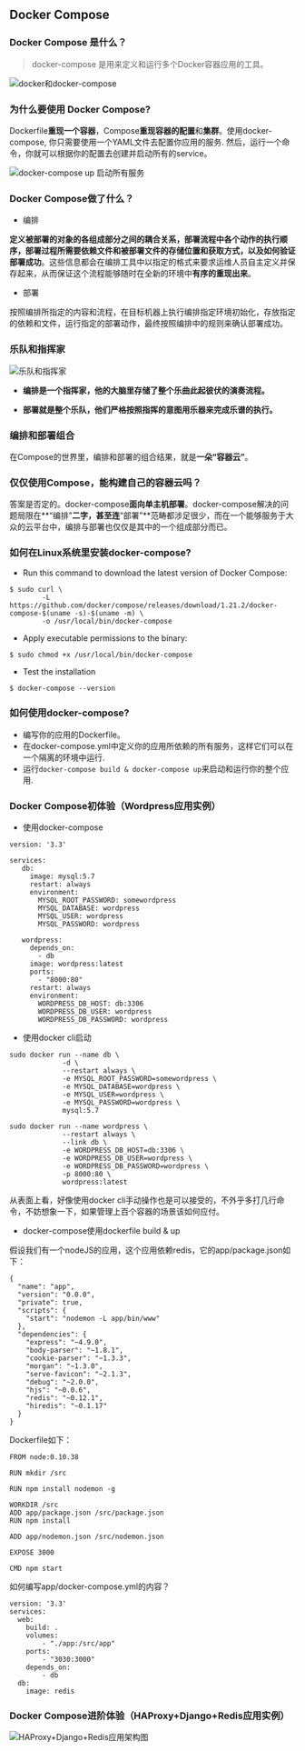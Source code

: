 ## Docker Compose

### Docker Compose 是什么？

> docker-compose 是用来定义和运行多个Docker容器应用的工具。

![docker和docker-compose](http://upload-images.jianshu.io/upload_images/1493507-8e1249c7e65b08fb.png?imageMogr2/auto-orient/strip%7CimageView2/2/w/1240)

### 为什么要使用 Docker Compose?

Dockerfile**重现一个容器**，Compose**重现容器的配置**和**集群**。使用docker-compose, 你只需要使用一个YAML文件去配置你应用的服务. 然后，运行一个命令，你就可以根据你的配置去创建并启动所有的service。

![docker-compose up 启动所有服务](http://upload-images.jianshu.io/upload_images/1493507-8790a11209276554.png?imageMogr2/auto-orient/strip%7CimageView2/2/w/1240)

### Docker Compose做了什么？

- 编排

**定义被部署的对象的各组成部分之间的耦合关系，部署流程中各个动作的执行顺序，部署过程所需要依赖文件和被部署文件的存储位置和获取方式，以及如何验证部署成功**。这些信息都会在编排工具中以指定的格式来要求运维人员自主定义并保存起来，从而保证这个流程能够随时在全新的环境中**有序的重现出来**。

- 部署

按照编排所指定的内容和流程，在目标机器上执行编排指定环境初始化，存放指定的依赖和文件，运行指定的部署动作，最终按照编排中的规则来确认部署成功。

### 乐队和指挥家

![乐队和指挥家](http://upload-images.jianshu.io/upload_images/1493507-c6bb6a70eae83690.png?imageMogr2/auto-orient/strip%7CimageView2/2/w/1240)



- **编排是一个指挥家，他的大脑里存储了整个乐曲此起彼伏的演奏流程。**

- **部署就是整个乐队，他们严格按照指挥的意图用乐器来完成乐谱的执行。**

### 编排和部署组合

在Compose的世界里，编排和部署的组合结果，就是**一朵“容器云”**。

### 仅仅使用Compose，能构建自己的容器云吗？

答案是否定的。docker-compose**面向单主机部署**。docker-compose解决的问题局限在**“编排”**二字，甚至连**“部署”**范畴都涉足很少，而在一个能够服务于大众的云平台中，编排与部署也仅仅是其中的一个组成部分而已。

### 如何在Linux系统里安装docker-compose?

- Run this command to download the latest version of Docker Compose:

```
$ sudo curl \
		-L https://github.com/docker/compose/releases/download/1.21.2/docker-compose-$(uname -s)-$(uname -m) \
		-o /usr/local/bin/docker-compose
```

- Apply executable permissions to the binary:

```
$ sudo chmod +x /usr/local/bin/docker-compose
```

- Test the installation

```
$ docker-compose --version
```


### 如何使用docker-compose?

- 编写你的应用的Dockerfile。
- 在docker-compose.yml中定义你的应用所依赖的所有服务，这样它们可以在一个隔离的环境中运行.
- 运行`docker-compose build & docker-compose up`来启动和运行你的整个应用.

### Docker Compose初体验（Wordpress应用实例）

- 使用docker-compose

```
version: '3.3'

services:
   db:
     image: mysql:5.7
     restart: always
     environment:
       MYSQL_ROOT_PASSWORD: somewordpress
       MYSQL_DATABASE: wordpress
       MYSQL_USER: wordpress
       MYSQL_PASSWORD: wordpress

   wordpress:
     depends_on:
       - db
     image: wordpress:latest
     ports:
       - "8000:80"
     restart: always
     environment:
       WORDPRESS_DB_HOST: db:3306
       WORDPRESS_DB_USER: wordpress
       WORDPRESS_DB_PASSWORD: wordpress
```

- 使用docker cli启动

```
sudo docker run --name db \
			 -d \
			 --restart always \
			 -e MYSQL_ROOT_PASSWORD=somewordpress \
			 -e MYSQL_DATABASE=wordpress \
			 -e MYSQL_USER=wordpress \
			 -e MYSQL_PASSWORD=wordpress \
			 mysql:5.7

sudo docker run --name wordpress \
			 --restart always \
			 --link db \
			 -e WORDPRESS_DB_HOST=db:3306 \
			 -e WORDPRESS_DB_USER=wordpress \
			 -e WORDPRESS_DB_PASSWORD=wordpress \
			 -p 8000:80 \
			 wordpress:latest

```

从表面上看，好像使用docker cli手动操作也是可以接受的，不外乎多打几行命令，不妨想象一下，如果管理上百个容器的场景该如何应付。

- docker-compose使用dockerfile build & up

假设我们有一个nodeJS的应用，这个应用依赖redis，它的app/package.json如下：

```
{
  "name": "app",
  "version": "0.0.0",
  "private": true,
  "scripts": {
    "start": "nodemon -L app/bin/www"
  },
  "dependencies": {
    "express": "~4.9.0",
    "body-parser": "~1.8.1",
    "cookie-parser": "~1.3.3",
    "morgan": "~1.3.0",
    "serve-favicon": "~2.1.3",
    "debug": "~2.0.0",
    "hjs": "~0.0.6",
    "redis": "~0.12.1",
    "hiredis": "~0.1.17"
  }
}
```

Dockerfile如下：
```
FROM node:0.10.38

RUN mkdir /src

RUN npm install nodemon -g

WORKDIR /src
ADD app/package.json /src/package.json
RUN npm install

ADD app/nodemon.json /src/nodemon.json

EXPOSE 3000

CMD npm start
```
如何编写app/docker-compose.yml的内容？
```
version: '3.3'
services:
  web:
    build: .
    volumes:
        - "./app:/src/app"
    ports:
        - "3030:3000"
    depends_on:
        - db
  db:
    image: redis
```
### Docker Compose进阶体验（HAProxy+Django+Redis应用实例）

![HAProxy+Django+Redis应用架构图](http://upload-images.jianshu.io/upload_images/1493507-a473f3a6304ec722.png?imageMogr2/auto-orient/strip%7CimageView2/2/w/1240)

